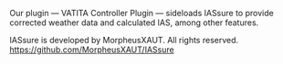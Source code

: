 Our plugin — VATITA Controller Plugin — sideloads IASsure to provide corrected weather data and calculated IAS, among other features.

IASsure is developed by MorpheusXAUT. All rights reserved.
https://github.com/MorpheusXAUT/IASsure
